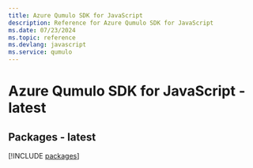 ```yaml
---
title: Azure Qumulo SDK for JavaScript
description: Reference for Azure Qumulo SDK for JavaScript
ms.date: 07/23/2024
ms.topic: reference
ms.devlang: javascript
ms.service: qumulo
---
```

# Azure Qumulo SDK for JavaScript - latest
## Packages - latest
[!INCLUDE [packages](qumulo-index.md)]